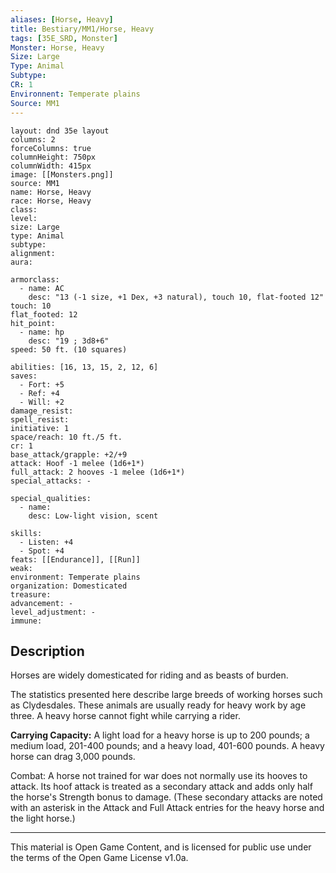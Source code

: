 ```yaml
---
aliases: [Horse, Heavy]
title: Bestiary/MM1/Horse, Heavy
tags: [35E_SRD, Monster]
Monster: Horse, Heavy
Size: Large
Type: Animal
Subtype: 
CR: 1
Environnent: Temperate plains
Source: MM1
---
```


```statblock
layout: dnd 35e layout
columns: 2
forceColumns: true
columnHeight: 750px
columnWidth: 415px
image: [[Monsters.png]]
source: MM1
name: Horse, Heavy
race: Horse, Heavy
class: 
level: 
size: Large
type: Animal
subtype: 
alignment: 
aura: 

armorclass:
  - name: AC
    desc: "13 (-1 size, +1 Dex, +3 natural), touch 10, flat-footed 12"
touch: 10
flat_footed: 12
hit_point:
  - name: hp
    desc: "19 ; 3d8+6"
speed: 50 ft. (10 squares)

abilities: [16, 13, 15, 2, 12, 6]
saves:
  - Fort: +5
  - Ref: +4
  - Will: +2
damage_resist: 
spell_resist: 
initiative: 1
space/reach: 10 ft./5 ft.
cr: 1
base_attack/grapple: +2/+9
attack: Hoof -1 melee (1d6+1*)
full_attack: 2 hooves -1 melee (1d6+1*)
special_attacks: -

special_qualities:
  - name: 
    desc: Low-light vision, scent

skills:
  - Listen: +4
  - Spot: +4
feats: [[Endurance]], [[Run]]
weak: 
environment: Temperate plains
organization: Domesticated
treasure: 
advancement: -
level_adjustment: -
immune: 
```

## Description

<p>Horses are widely domesticated for riding and as beasts of burden.</p>
<p>The statistics presented here describe large breeds of working horses such as Clydesdales. These animals are usually ready for heavy work by age three. A heavy horse cannot fight while carrying a rider.</p>
<p>
            <b>Carrying Capacity:</b> A light load for a heavy horse is up to 200 pounds; a medium load, 201-400 pounds; and a heavy load, 401-600 pounds. A heavy horse can drag 3,000 pounds.</p>
<p>Combat: A horse not trained for war does not normally use its hooves to attack. Its hoof attack is treated as a secondary attack and adds only half the horse's Strength bonus to damage. (These secondary attacks are noted with an asterisk in the Attack and Full Attack entries for the heavy horse and the light horse.)</p>

---

This material is Open Game Content, and is licensed for public use under
the terms of the Open Game License v1.0a.
